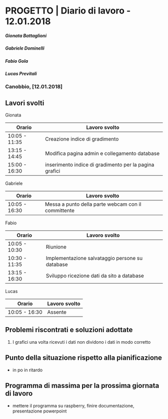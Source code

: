 # PROGETTO | Diario di lavoro - 12.01.2018
##### Gionata Battaglioni
##### Gabriele Dominelli
##### Fabio Gola
##### Lucas Previtali
### Canobbio, [12.01.2018]

## Lavori svolti
Gionata


|Orario        |Lavoro svolto                 |
|--------------|------------------------------|
|10:05 - 11:35 |Creazione indice di gradimento |                 
|13:15 - 14:45 |Modifica pagina admin e collegamento database|
|15:00 - 16:30 |inserimento indice di gradimento per la pagina grafici|

Gabriele

|Orario        |Lavoro svolto                 |
|--------------|------------------------------|
|10:05 - 16:30 |Messa a punto della parte webcam con il committente|



Fabio

|Orario        |Lavoro svolto                 |
|--------------|------------------------------|
|10:05 - 10:30 |Riunione					      |
|10:30 - 11:35 |Implementazione salvataggio persone su database					      |                         
|13:15 - 16:30 |Sviluppo ricezione dati da sito a database|


Lucas


|Orario        |Lavoro svolto                 |
|--------------|------------------------------|
|10:05 - 16:30 |Assente			        |



##  Problemi riscontrati e soluzioni adottate
1. I grafici una volta ricevuti i dati non dividono i dati in modo corretto

##  Punto della situazione rispetto alla pianificazione
- in po in ritardo

## Programma di massima per la prossima giornata di lavoro
- mettere il programma su raspberry, finire documentazione, presentazione powerpoint

